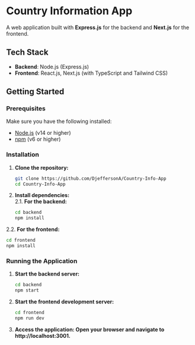 # Country Information App

A web application built with **Express.js** for the backend and **Next.js** for the frontend.

## Tech Stack

- **Backend**: Node.js (Express.js)
- **Frontend**: React.js, Next.js (with TypeScript and Tailwind CSS)

## Getting Started

### Prerequisites

Make sure you have the following installed:

- [Node.js](https://nodejs.org/) (v14 or higher)
- [npm](https://www.npmjs.com/) (v6 or higher)

### Installation

1. **Clone the repository:**
   ```bash
   git clone https://github.com/DjeffersonA/Country-Info-App
   cd Country-Info-App
   ```

2. **Install dependencies:**<br>
2.1. **For the backend:**
   ```bash
   cd backend
   npm install
   ```

2.2. **For the frontend:**
   ```bash
   cd frontend
   npm install
   ```

### Running the Application

1. **Start the backend server:**
   ```bash
   cd backend
   npm start
   ```

2. **Start the frontend development server:**
   ```bash
   cd frontend
   npm run dev
   ```

3. **Access the application: Open your browser and navigate to http://localhost:3001.**
